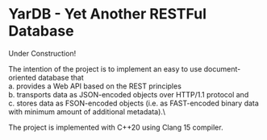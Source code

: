 # YarDB - Yet Another RESTFul Database

Under Construction!

The intention of the project is to implement an easy to use document-oriented database that\
a. provides a Web API based on the REST principles\
b. transports data as JSON-encoded objects over HTTP/1.1 protocol and\
c. stores data as FSON-encoded objects (i.e. as FAST-encoded binary data with minimum amount of additional metadata).\

The project is implemented with C++20 using Clang 15 compiler.
